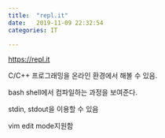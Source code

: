 ```yaml
---
title:  "repl.it"
date:   2019-11-09 22:32:54
categories: IT

---
```


https://repl.it

C/C++ 프로그래밍을 온라인 환경에서 해볼 수 있음.

bash shell에서 컴파일하는 과정을 보여준다.

stdin, stdout을 이용할 수 있음

vim edit mode지원함
